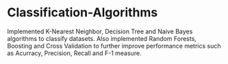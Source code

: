 # Classification-Algorithms

Implemented K-Nearest Neighbor, Decision Tree and Naive Bayes algorithms to classify datasets. Also implemented Random Forests, Boosting and Cross Validation to further improve performance metrics such as Acurracy, Precision, Recall and F-1 measure.
